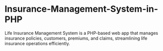 # Insurance-Management-System-in-PHP
Life Insurance Management System is a PHP-based web app that manages insurance policies, customers, premiums, and claims, streamlining life insurance operations efficiently.
